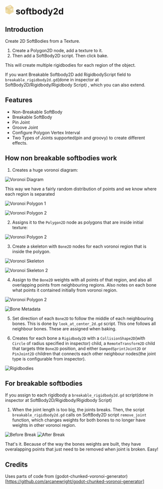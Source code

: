 # ![icon](https://raw.githubusercontent.com/Ughuuu/godot-4-softbody2d/main/addons/softbody2d/plugin_icon.png) softbody2d

## Introduction

Create 2D SoftBodies from a Texture.

1. Create a Polygon2D node, add a texture to it.
2. Then add a SoftBody2D script. Then click bake.

This will create multiple rigidbodies for each region of the object.

If you want Breakable Softbody2D add RigidbodyScript field to `breakable_rigidbody2d.gd`(done in inspector at SoftBody2D/Rigidbody/Rigidbody Script)
, which you can also extend.

## Features

* Non-Breakable SoftBody
* Breakable SoftBody
* Pin Joint
* Groove Joint
* Configure Polygon Vertex Interval
* Two Types of Joints supported(pin and groovy) to create different effects.


## How non breakable softbodies work

1. Creates a huge voronoi diagram:

![Voronoi Diagram](docs/voronoi.png)

This way we have a fairly random distribution of points and we know where each region is separated

![Voronoi Polygon 1](docs/voronoi_poly1.png)

![Voronoi Polygon 2](docs/voronoi_poly2.png)

2. Assigns it to the `Polygon2D` node as polygons that are inside initial texture:

![Voronoi Polygon 2](docs/poly.png)


3. Create a skeleton with `Bone2D` nodes for each voronoi region that is inside the polygon.

![Voronoi Skeleton](docs/skeleton.png)

![Voronoi Skeleton 2](docs/skeleton-2.png)

4. Assign to the `Bone2D` weights with all points of that region, and also all overlapping points from neighbouring regions. Also notes on each bone what points it contained initially from voronoi region.

![Voronoi Polygon 2](docs/bones.png)

![Bone Metadata](docs/bone_metadata.png)

5. Set direction of each `Bone2D` to follow the middle of each neighbouring bones. This is done by `look_at_center_2d.gd` script. This one follows all neighbour bones. These are assigned when baking.

6. Creates for each bone a `Rigidbody2D` with a `CollisionShape2D`(with `Circle` of radius specified in inspector) child, a `RemoteTransform2D` child that targets thte `Bone2D` position, and either `DampedSprintJoint2D` or `PinJoint2D` children that connects each other neighbour nodes(the joint type is configurable from inspector).

![Rigidbodies](docs/rigidbodies.png)

## For breakable softbodies

If you assign to each rigidbody a `breakable_rigidbody2d.gd` script(done in inspector at SoftBody2D/Rigidbody/Rigidbody Script)

1. When the joint length is too big, the joints breaks. Then, the script `breakable_rigidbody2d.gd` calls on SoftBody2D script `remove_joint` function, which changes weights for both bones to no longer have weights in other voronoi region.

![Before Break](docs/before-break.png)
![After Break](docs/after-break.png)

That's it. Because of the way the bones weights are built, they have overalapping points that just need to be removed when joint is broken. Easy!

## Credits

Uses parts of code from (godot-chunked-voronoi-generator)[https://github.com/arcanewright/godot-chunked-voronoi-generator]
